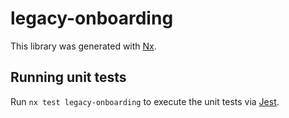 # legacy-onboarding

This library was generated with [Nx](https://nx.dev).

## Running unit tests

Run `nx test legacy-onboarding` to execute the unit tests via [Jest](https://jestjs.io).

